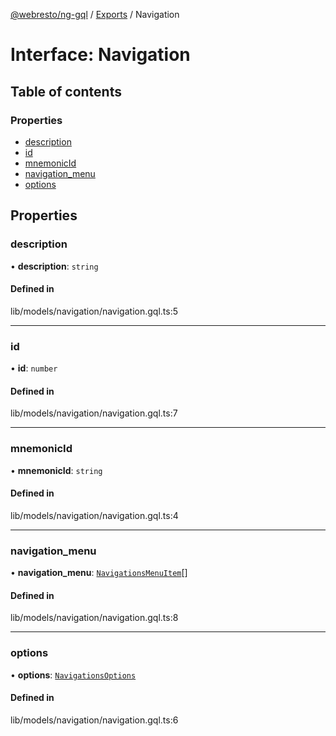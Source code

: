 [@webresto/ng-gql](../README.md) / [Exports](../modules.md) / Navigation

# Interface: Navigation

## Table of contents

### Properties

- [description](Navigation.md#description)
- [id](Navigation.md#id)
- [mnemonicId](Navigation.md#mnemonicid)
- [navigation\_menu](Navigation.md#navigation_menu)
- [options](Navigation.md#options)

## Properties

### description

• **description**: `string`

#### Defined in

lib/models/navigation/navigation.gql.ts:5

___

### id

• **id**: `number`

#### Defined in

lib/models/navigation/navigation.gql.ts:7

___

### mnemonicId

• **mnemonicId**: `string`

#### Defined in

lib/models/navigation/navigation.gql.ts:4

___

### navigation\_menu

• **navigation\_menu**: [`NavigationsMenuItem`](NavigationsMenuItem.md)[]

#### Defined in

lib/models/navigation/navigation.gql.ts:8

___

### options

• **options**: [`NavigationsOptions`](NavigationsOptions.md)

#### Defined in

lib/models/navigation/navigation.gql.ts:6
